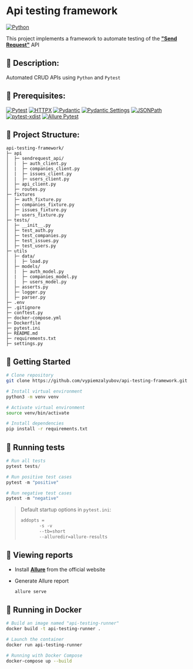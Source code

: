 # Api testing framework 

[![Python](https://img.shields.io/badge/python-3.10%20%7C%203.11%20%7C%203.12-blue)](https://www.python.org/downloads/release/python-3120/)

This project implements a framework to automate testing of the [**"Send Request"**](https://send-request.me/) API

## :rocket: Description:

Automated CRUD APIs using `Python` and `Pytest`

## :rocket: Prerequisites:

[![Pytest](https://img.shields.io/badge/pytest-7.4.2-blue)](https://pypi.python.org/pypi/pytest)
[![HTTPX](https://img.shields.io/badge/httpx-0.25.0-blue)](https://pypi.org/project/httpx/)
[![Pydantic](https://img.shields.io/badge/pydantic-2.3.0-blue)](https://pypi.org/project/pydantic/)
[![Pydantic Settings](https://img.shields.io/badge/pydantic--settings-2.0.3-blue)](https://pypi.org/project/pydantic-settings/)
[![JSONPath](https://img.shields.io/badge/jsonpath--ng-1.6.0-blue)](https://pypi.org/project/jsonpath-ng/)
[![pytest-xdist](https://img.shields.io/badge/pytest--xdist-3.3.1-blue)](https://pypi.org/project/pytest-xdist/)
[![Allure Pytest](https://img.shields.io/badge/allure--pytest-2.13.2-blue)](https://pypi.python.org/pypi/allure-pytest)

## :rocket: Project Structure:

```
api-testing-framework/
├─ api
│  ├─ sendrequest_api/
│  |  ├─ auth_client.py
│  |  ├─ companies_client.py
│  |  ├─ issues_client.py
│  |  ├─ users_client.py
│  ├─ api_client.py
│  ├─ routes.py
├─ fixtures
│  ├─ auth_fixture.py
│  ├─ companies_fixture.py
│  ├─ issues_fixture.py
│  ├─ users_fixture.py
├─ tests/
│  ├─ __init__.py
│  ├─ test_auth.py
│  ├─ test_companies.py
│  ├─ test_issues.py
│  ├─ test_users.py
├─ utils
│  ├─ data/
│  |  ├─ load.py
│  ├─ models/
│  |  ├─ auth_model.py
│  |  ├─ companies_model.py
│  |  ├─ users_model.py
│  ├─ asserts.py
│  ├─ logger.py
│  ├─ parser.py
├─ .env
├─ .gitignore
├─ conftest.py
├─ docker-compose.yml
├─ Dockerfile
├─ pytest.ini
├─ README.md
├─ requirements.txt
├─ settings.py
```

## :rocket: Getting Started
```bash
# Clone repository
git clone https://github.com/vypiemzalyubov/api-testing-framework.git

# Install virtual environment
python3 -m venv venv

# Activate virtual environment
source venv/bin/activate

# Install dependencies
pip install -r requirements.txt
```

## :rocket: Running tests
```python
# Run all tests
pytest tests/

# Run positive test cases
pytest -m "positive"

# Run negative test cases
pytest -m "negative"
```
>Default startup options in `pytest.ini`:
>```python
>addopts = 
>        -s -v
>        --tb=short
>        --alluredir=allure-results
>```

## :rocket: Viewing reports
- Install [**Allure**](https://docs.qameta.io/allure/#_get_started) from the official website
- Generate Allure report
  
  ```bash
  allure serve
  ```

## :rocket: Running in Docker

```bash
# Build an image named "api-testing-runner"
docker build -t api-testing-runner .

# Launch the container
docker run api-testing-runner

# Running with Docker Compose
docker-compose up --build
```
